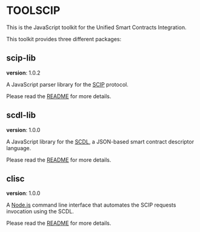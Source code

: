 # TOOLSCIP

This is the JavaScript toolkit for the Unified Smart Contracts Integration.

This toolkit provides three different packages:

## scip-lib

**version**: 1.0.2

A JavaScript parser library for the [SCIP](https://github.com/lampajr/scip) protocol.

Please read the [README](https://github.com/lampajr/toolscip/blob/master/packages/scip-lib/README.md) for more details.

## scdl-lib

**version**: 1.0.0

A JavaScript library for the [SCDL](https://github.com/floriandanielit/scdl), a JSON-based smart contract descriptor language.

Please read the [README](https://github.com/lampajr/toolscip/blob/master/packages/scdl-lib/README.md) for more details.

## clisc

**version**: 1.0.0

A [Node.js](https://nodejs.org/it/) command line interface that automates the SCIP requests invocation using the SCDL.

Please read the [README](https://github.com/lampajr/toolscip/blob/master/packages/clisc/README.md) for more details.
